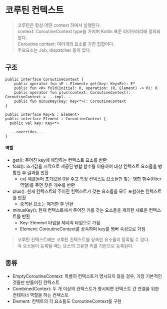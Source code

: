# 코루틴 컨텍스트
> 코루틴은 항상 어떤 context 하에서 실행된다.  
context: CoroutineContext type을 가지며 Kotlin 표준 라이브러리에 정의되었다.  
Coroutine context: 여러개의 요소를 가진 집합이다.  
주요요소는 Job, dispatcher 등이 있다.

## 구조
```
public interface CoroutineContext {
    public operator fun <E : Element> get(key: Key<E>): E?
    public fun <R> fold(initial: R, operation: (R, Element) -> R): R
    public operator fun plus(context: CoroutineContext): CoroutineContext = ...impl...
    public fun minusKey(key: Key<*>): CoroutineContext
}

public interface Key<E : Element>
public interface Element : CoroutineContext {
  public val key: Key<*>
  
  ...overrides...
}
```

#### 역할
- get(): 주어진 key에 해당하는 컨텍스트 요소를 반환  
- fold(): 초기값을 시작으로 제공된 병합 함수를 이용하여 대상 컨텍스트 요소들을 병합한 후 결과를 반환
  - ex) 예를들어 초기값을 0을 주고 특정 컨텍스트 요소들만 찾는 병합 함수(filter 역할)를 주면 찾은 개수를 반환
- plus(): 현재 컨텍스트와 주어진 컨텍스트가 갖는 요소들을 모두 포함하는 컨텍스트를 반환
  - 중복된 요소는 제거한 후 반환
- minusKey(): 현재 컨텍스트에서 주어진 키를 갖는 요소들을 제외한 새로운 컨텍스트를 반환
  - Key: Element 타입을 제네릭 타입으로 가짐
  - Element: CoroutineContext를 상속하며 key를 멤버 속성으로 가짐 

> 코루틴 컨텍스트에는 코루틴 컨텍스트를 상속한 요소들이 등록될 수 있다.  
각 요소들이 등록될 때는 요소의 고유한 키를 기반으로 등록된다.

## 종류
- EmptyCoroutineContext: 특별히 컨텍스트가 명시되지 않을 경우, 가장 기본적인 것들만 만들어진 컨텍스트
- CombinedContext: 두 개 이상의 컨텍스트가 명시되면 컨텍스트 간 연결을 위한 컨테이너 역할을 하는 컨텍스트
- Element: 컨텍트의 각 요소들도 CoroutineContext를 구현
